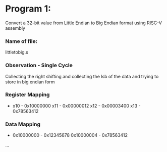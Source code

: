 # Program 1: 
Convert a 32-bit value from Little Endian to Big Endian format using RISC-V assembly

### Name of file:
littletobig.s

### Observation - Single Cycle
Collecting the right shifting and collecting the lsb of the data and trying to store in big endian form 

### Register Mapping
- x10 - 0x10000000
  x11 - 0x00000012
  x12 - 0x00003400
  x13 - 0x78563412

### Data Mapping
-  0x10000000 - 0x12345678
   0x10000004 - 0x78563412

...